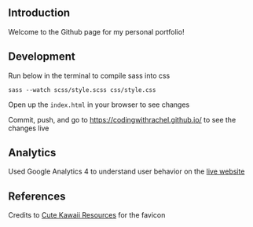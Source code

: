 ## Introduction

Welcome to the Github page for my personal portfolio!

## Development
Run below in the terminal to compile sass into css
```
sass --watch scss/style.scss css/style.css
```
Open up the `index.html` in your browser to see changes

Commit, push, and go to https://codingwithrachel.github.io/ to see the changes live

## Analytics
Used Google Analytics 4 to understand user behavior on the [live website](https://codingwithrachel.github.io/) 

## References
Credits to [Cute Kawaii Resources](https://cutekawaiiresources.wordpress.com/category/favicons/page/2/) for the favicon